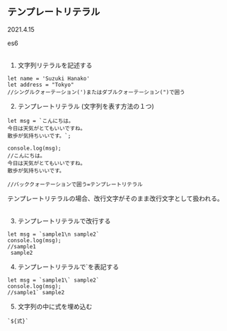 ## テンプレートリテラル

2021.4.15

es6
<br><br>

1. 文字列リテラルを記述する
```
let name = 'Suzuki Hanako'
let address = "Tokyo"
//シングルクォーテーション(')またはダブルクォーテーション(")で囲う
```
2. テンプレートリテラル (文字列を表す方法の１つ)
```
let msg = `こんにちは。
今日は天気がとてもいいですね。
散歩が気持ちいいです。`;

console.log(msg);
//こんにちは。
今日は天気がとてもいいですね。
散歩が気持ちいいです。

//バッククォーテーションで囲う=テンプレートリテラル
```
テンプレートリテラルの場合、改行文字がそのまま改行文字として扱われる。
<br><br>


3. テンプレートリテラルで改行する
```
let msg = `sample1\n sample2`
console.log(msg);
//sample1
 sample2
```
4. テンプレートリテラルで`を表記する
```
let msg = `sample1\` sample2`
console.log(msg);
//sample1` sample2
```

5. 文字列の中に式を埋め込む
```
`${式}`
```


